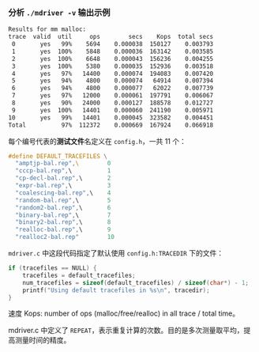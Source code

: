 ### 分析 `./mdriver -v` 输出示例
```sh
Results for mm malloc:
trace  valid  util     ops        secs    Kops  total secs
 0       yes   99%    5694    0.000038  150127    0.003793
 1       yes  100%    5848    0.000036  163142    0.003585
 2       yes  100%    6648    0.000043  156236    0.004255
 3       yes  100%    5380    0.000035  152936    0.003518
 4       yes   97%   14400    0.000074  194083    0.007420
 5       yes   94%    4800    0.000074   64914    0.007394
 6       yes   94%    4800    0.000077   62022    0.007739
 7       yes   97%   12000    0.000061  197791    0.006067
 8       yes   90%   24000    0.000127  188578    0.012727
 9       yes  100%   14401    0.000060  241190    0.005971
10       yes   99%   14401    0.000045  323582    0.004451
Total          97%  112372    0.000669  167924    0.066918
```

每个编号代表的**测试文件**名定义在 `config.h`，一共 11 个：
```C
#define DEFAULT_TRACEFILES \
  "amptjp-bal.rep",\        0
  "cccp-bal.rep",\          1 
  "cp-decl-bal.rep",\       2
  "expr-bal.rep",\          3
  "coalescing-bal.rep",\    4
  "random-bal.rep",\        5
  "random2-bal.rep",\       6
  "binary-bal.rep",\        7
  "binary2-bal.rep",\       8
  "realloc-bal.rep",\       9
  "realloc2-bal.rep"        10
```

`mdriver.c` 中这段代码指定了默认使用 `config.h:TRACEDIR` 下的文件：
```c
if (tracefiles == NULL) {
    tracefiles = default_tracefiles;
    num_tracefiles = sizeof(default_tracefiles) / sizeof(char*) - 1;
    printf("Using default tracefiles in %s\n", tracedir);
}
```

速度 Kops: number of ops (malloc/free/realloc) in all trace / total time。


mdriver.c 中定义了 `REPEAT`，表示重复计算的次数。目的是多次测量取平均，提高测量时间的精度。
